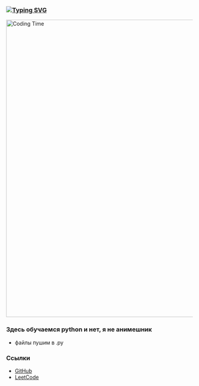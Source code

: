 ### [![Typing SVG](https://readme-typing-svg.demolab.com?font=Fira+Code&pause=1000&color=2330F7&width=435&lines=%D0%A7%D1%82%D0%BE+%D1%83+%D0%B2%D0%B0%D1%81+%D1%82%D1%83%D1%82+%D0%BF%D1%80%D0%BE%D0%B8%D1%81%D1%85%D0%BE%D0%B4%D0%B8%D1%82%3F)](https://git.io/typing-svg)<p align="center">

<img src="https://media1.giphy.com/media/v1.Y2lkPTc5MGI3NjExNHh2amZpd3EwbTUzZXptcnNkNzRzemRsZHl3dmZ6ZDd4c3Jmd2VybyZlcD12MV9pbnRlcm5hbF9naWZfYnlfaWQmY3Q9Zw/5ZjcaQbIzDXsk/giphy.gif" width="800" alt="Coding Time"/>
</p>

### Здесь обучаемся python и нет, я не анимешник

- файлы пушим в .py

### Ссылки

- [GitHub](https://github.com/KamilMinibaev)
- [LeetCode](https://leetcode.com/u/kamil_minibaev/)
